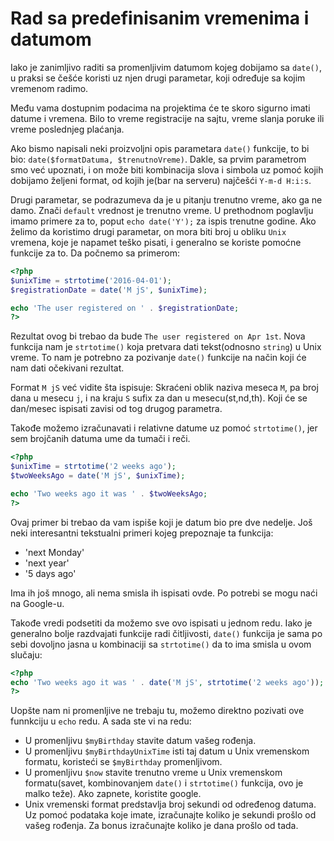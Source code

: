 # Rad sa predefinisanim vremenima i datumom

Iako je zanimljivo raditi sa promenljivim datumom kojeg dobijamo sa ```date()```, u praksi se češće koristi uz njen drugi parametar, koji određuje sa kojim vremenom radimo.

Među vama dostupnim podacima na projektima će te skoro sigurno imati datume i vremena. Bilo to vreme registracije na sajtu, vreme slanja poruke ili vreme poslednjeg plaćanja. 

Ako bismo napisali neki proizvoljni opis parametara ```date()``` funkcije, to bi bio: ```date($formatDatuma, $trenutnoVreme)```. Dakle, sa prvim parametrom smo već upoznati, i on može biti kombinacija slova i simbola uz pomoć kojih dobijamo željeni format, od kojih je(bar na serveru) najčešći ```Y-m-d H:i:s```. 

Drugi parametar, se podrazumeva da je u pitanju trenutno vreme, ako ga ne damo. Znači ```default``` vrednost je trenutno vreme. U prethodnom poglavlju imamo primere za to, poput ```echo date('Y');``` za ispis trenutne godine. Ako želimo da koristimo drugi parametar, on mora biti broj u obliku ```Unix``` vremena, koje je napamet teško pisati, i generalno se koriste pomoćne funkcije za to. Da počnemo sa primerom:

```php
<?php
$unixTime = strtotime('2016-04-01');
$registrationDate = date('M jS', $unixTime);

echo 'The user registered on ' . $registrationDate;
?>
```

Rezultat ovog bi trebao da bude ```The user registered on Apr 1st```. Nova funkcija nam je ```strtotime()``` koja pretvara dati tekst(odnosno ```string```) u Unix vreme. To nam je potrebno za pozivanje ```date()``` funkcije na način koji će nam dati očekivani rezultat. 

Format ```M jS``` već vidite šta ispisuje: Skraćeni oblik naziva meseca ```M```, pa broj dana u mesecu ```j```, i na kraju ```S``` sufix za dan u mesecu(st,nd,th). Koji će se dan/mesec ispisati zavisi od tog drugog parametra.

Takođe možemo izračunavati i relativne datume uz pomoć ```strtotime()```, jer sem brojčanih datuma ume da tumači i reči.

```php
<?php
$unixTime = strtotime('2 weeks ago');
$twoWeeksAgo = date('M jS', $unixTime);

echo 'Two weeks ago it was ' . $twoWeeksAgo;
?>
```

Ovaj primer bi trebao da vam ispiše koji je datum bio pre dve nedelje. Još neki interesantni tekstualni primeri kojeg prepoznaje ta funkcija:

* 'next Monday'
* 'next year'
* '5 days ago'

Ima ih još mnogo, ali nema smisla ih ispisati ovde. Po potrebi se mogu naći na Google-u.

Takođe vredi podsetiti da možemo sve ovo ispisati u jednom redu. Iako je generalno bolje razdvajati funkcije radi čitljivosti, ```date()``` funkcija je sama po sebi dovoljno jasna u kombinaciji sa ```strtotime()``` da to ima smisla u ovom slučaju:

```php
<?php
echo 'Two weeks ago it was ' . date('M jS', strtotime('2 weeks ago'));
?>
```

Uopšte nam ni promenljive ne trebaju tu, možemo direktno pozivati ove funnkciju u ```echo``` redu. A sada ste vi na redu:

* U promenljivu ```$myBirthday``` stavite datum vašeg rođenja.
* U promenljivu ```$myBirthdayUnixTime``` isti taj datum u Unix vremenskom formatu, koristeći se ```$myBirthday``` promenljivom.
* U promenljivu ```$now``` stavite trenutno vreme u Unix vremenskom formatu(savet, kombinovanjem ```date()``` i ```strtotime()``` funkcija, ovo je malko teže). Ako zapnete, koristite google.
* Unix vremenski format predstavlja broj sekundi od određenog datuma. Uz pomoć podataka koje imate, izračunajte koliko je sekundi prošlo od vašeg rođenja. Za bonus izračunajte koliko je dana prošlo od tada.